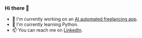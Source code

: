 ### Hi there 👋

- 🔭 I'm currently working on an [AI automated freelancing app](https://github.com/memonsahil/dutified-mobile).
- 🌱 I'm currently learning Python.
- 📫 You can reach me on [LinkedIn](https://www.linkedin.com/in/memonsahil/).
